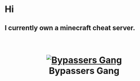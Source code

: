 # Hi

## I currently own a minecraft cheat server.

<h1 align="center">
  <br>
  <a href="https://discord.gg/sbZUQE68nQ"><img src="https://i.ibb.co/mqxRmvM/Screenshot-1.png" alt="Bypassers Gang"></a>
  <br>
  Bypassers Gang
  <br>
</h1>
